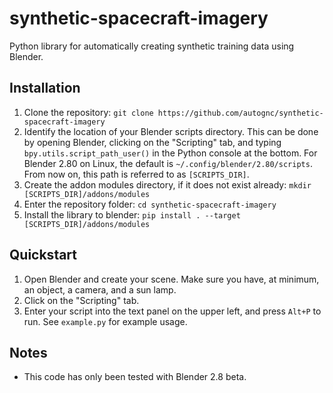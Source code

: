 # synthetic-spacecraft-imagery
Python library for automatically creating synthetic training data using Blender.

## Installation
1. Clone the repository: `git clone https://github.com/autognc/synthetic-spacecraft-imagery`
2. Identify the location of your Blender scripts directory. This can be done by opening Blender, clicking on the "Scripting" tab, and typing `bpy.utils.script_path_user()` in the Python console at the bottom. For Blender 2.80 on Linux, the default is `~/.config/blender/2.80/scripts`. From now on, this path is referred to as `[SCRIPTS_DIR]`.
3. Create the addon modules directory, if it does not exist already: `mkdir [SCRIPTS_DIR]/addons/modules`
4. Enter the repository folder: `cd synthetic-spacecraft-imagery`
5. Install the library to blender: `pip install . --target [SCRIPTS_DIR]/addons/modules`

## Quickstart
1. Open Blender and create your scene. Make sure you have, at minimum, an object, a camera, and a sun lamp.
2. Click on the "Scripting" tab.
3. Enter your script into the text panel on the upper left, and press `Alt+P` to run. See `example.py` for example usage.

## Notes
* This code has only been tested with Blender 2.8 beta.

